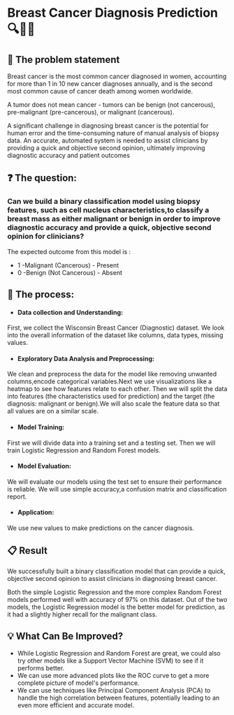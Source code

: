 # Breast Cancer Diagnosis Prediction 🔍👩🏻

## 📌 The problem statement
Breast cancer is the most common cancer diagnosed in women, accounting for more than 1 in 10 new cancer diagnoses annually, and is the second most common cause of cancer death among women worldwide.

A tumor does not mean cancer - tumors can be benign (not cancerous), pre-malignant (pre-cancerous), or malignant (cancerous).

A significant challenge in diagnosing breast cancer is the potential for human error and the time-consuming nature of manual analysis of biopsy data. An accurate, automated system is needed to assist clinicians by providing a quick and objective second opinion, ultimately improving diagnostic accuracy and patient outcomes

## ❓ The question:
### Can we build a binary classification model using biopsy features, such as cell nucleus characteristics,to classify a breast mass as either malignant or benign in order to improve diagnostic accuracy and provide a quick, objective second opinion for clinicians?

The expected outcome from this model is :
* 1 -Malignant (Cancerous) - Present
* 0 -Benign (Not Cancerous) - Absent

## 📝 The process: 
* #### Data collection and Understanding: 
First, we collect the Wisconsin Breast Cancer (Diagnostic) dataset. We look into the overall information of the dataset like columns, data types, missing values.

* #### Exploratory Data Analysis and Preprocessing:
We clean and preprocess the data for the model like removing unwanted columns,encode categorical variables.Next we use visualizations like a heatmap to see how features relate to each other.
Then we will split the data into features (the characteristics used for prediction) and the target (the diagnosis: malignant or benign).We will also scale the feature data so that all values are on a similar scale. 

* #### Model Training:
First we will divide data into a training set and a testing set. Then we will train Logistic Regression and Random Forest models.

* #### Model Evaluation:
We will evaluate our models using the test set to ensure their performance is reliable. We will use simple accuracy,a confusion matrix and classification report.

* #### Application:
We use new values to make predictions on the cancer diagnosis.

## 📋 Result
We successfully built a binary classification model that can provide a quick, objective second opinion to assist clinicians in diagnosing breast cancer.

Both the simple Logistic Regression and the more complex Random Forest models performed well with accuracy of 97% on this dataset. Out of the two models, the Logistic Regression model is the better model for prediction, as it had a slightly higher recall for the malignant class.

## 💡 What Can Be Improved?
* While Logistic Regression and Random Forest are great, we could also try other models like a Support Vector Machine (SVM) to see if it performs better.
* We can use more advanced plots like the ROC curve to get a more complete picture of model's performance.
* We can use techniques like Principal Component Analysis (PCA) to handle the high correlation between features, potentially leading to an even more efficient and accurate model.
